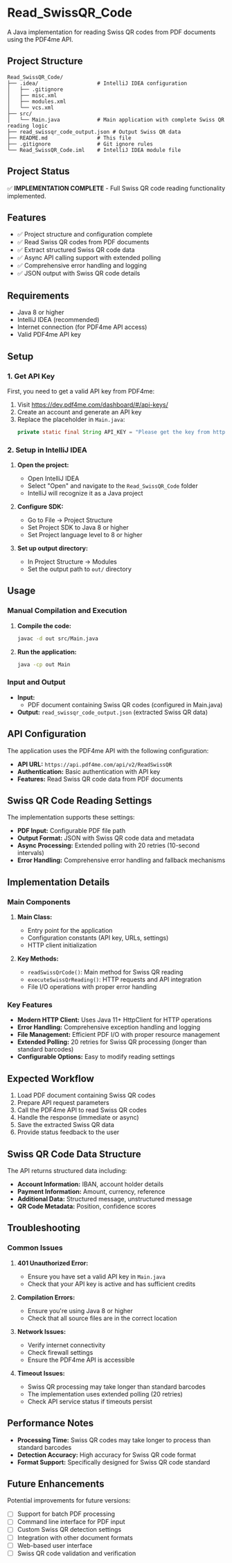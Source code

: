# Read_SwissQR_Code

A Java implementation for reading Swiss QR codes from PDF documents using the PDF4me API.

## Project Structure

```
Read_SwissQR_Code/
├── .idea/                   # IntelliJ IDEA configuration
│   ├── .gitignore
│   ├── misc.xml
│   ├── modules.xml
│   └── vcs.xml
├── src/
│   └── Main.java            # Main application with complete Swiss QR reading logic
├── read_swissqr_code_output.json # Output Swiss QR data
├── README.md                # This file
├── .gitignore               # Git ignore rules
└── Read_SwissQR_Code.iml    # IntelliJ IDEA module file
```

## Project Status

✅ **IMPLEMENTATION COMPLETE** - Full Swiss QR code reading functionality implemented.

## Features

- ✅ Project structure and configuration complete
- ✅ Read Swiss QR codes from PDF documents
- ✅ Extract structured Swiss QR code data
- ✅ Async API calling support with extended polling
- ✅ Comprehensive error handling and logging
- ✅ JSON output with Swiss QR code details

## Requirements

- Java 8 or higher
- IntelliJ IDEA (recommended)
- Internet connection (for PDF4me API access)
- Valid PDF4me API key

## Setup

### 1. Get API Key
First, you need to get a valid API key from PDF4me:
1. Visit https://dev.pdf4me.com/dashboard/#/api-keys/
2. Create an account and generate an API key
3. Replace the placeholder in `Main.java`:
   ```java
   private static final String API_KEY = "Please get the key from https://dev.pdf4me.com/dashboard/#/api-keys/";
   ```

### 2. Setup in IntelliJ IDEA

1. **Open the project:**
   - Open IntelliJ IDEA
   - Select "Open" and navigate to the `Read_SwissQR_Code` folder
   - IntelliJ will recognize it as a Java project

2. **Configure SDK:**
   - Go to File → Project Structure
   - Set Project SDK to Java 8 or higher
   - Set Project language level to 8 or higher

3. **Set up output directory:**
   - In Project Structure → Modules
   - Set the output path to `out/` directory

## Usage

### Manual Compilation and Execution

1. **Compile the code:**
   ```bash
   javac -d out src/Main.java
   ```

2. **Run the application:**
   ```bash
   java -cp out Main
   ```

### Input and Output

- **Input:** 
  - PDF document containing Swiss QR codes (configured in Main.java)
- **Output:** `read_swissqr_code_output.json` (extracted Swiss QR data)

## API Configuration

The application uses the PDF4me API with the following configuration:
- **API URL:** `https://api.pdf4me.com/api/v2/ReadSwissQR`
- **Authentication:** Basic authentication with API key
- **Features:** Read Swiss QR code data from PDF documents

## Swiss QR Code Reading Settings

The implementation supports these settings:
- **PDF Input:** Configurable PDF file path
- **Output Format:** JSON with Swiss QR code data and metadata
- **Async Processing:** Extended polling with 20 retries (10-second intervals)
- **Error Handling:** Comprehensive error handling and fallback mechanisms

## Implementation Details

### Main Components

1. **Main Class:**
   - Entry point for the application
   - Configuration constants (API key, URLs, settings)
   - HTTP client initialization

2. **Key Methods:**
   - `readSwissQrCode()`: Main method for Swiss QR reading
   - `executeSwissQrReading()`: HTTP requests and API integration
   - File I/O operations with proper error handling

### Key Features

- **Modern HTTP Client:** Uses Java 11+ HttpClient for HTTP operations
- **Error Handling:** Comprehensive exception handling and logging
- **File Management:** Efficient PDF I/O with proper resource management
- **Extended Polling:** 20 retries for Swiss QR processing (longer than standard barcodes)
- **Configurable Options:** Easy to modify reading settings

## Expected Workflow

1. Load PDF document containing Swiss QR codes
2. Prepare API request parameters
3. Call the PDF4me API to read Swiss QR codes
4. Handle the response (immediate or async)
5. Save the extracted Swiss QR data
6. Provide status feedback to the user

## Swiss QR Code Data Structure

The API returns structured data including:
- **Account Information:** IBAN, account holder details
- **Payment Information:** Amount, currency, reference
- **Additional Data:** Structured message, unstructured message
- **QR Code Metadata:** Position, confidence scores

## Troubleshooting

### Common Issues

1. **401 Unauthorized Error:**
   - Ensure you have set a valid API key in `Main.java`
   - Check that your API key is active and has sufficient credits

2. **Compilation Errors:**
   - Ensure you're using Java 8 or higher
   - Check that all source files are in the correct location

3. **Network Issues:**
   - Verify internet connectivity
   - Check firewall settings
   - Ensure the PDF4me API is accessible

4. **Timeout Issues:**
   - Swiss QR processing may take longer than standard barcodes
   - The implementation uses extended polling (20 retries)
   - Check API service status if timeouts persist

## Performance Notes

- **Processing Time:** Swiss QR codes may take longer to process than standard barcodes
- **Detection Accuracy:** High accuracy for Swiss QR code format
- **Format Support:** Specifically designed for Swiss QR code standard

## Future Enhancements

Potential improvements for future versions:
- [ ] Support for batch PDF processing
- [ ] Command line interface for PDF input
- [ ] Custom Swiss QR detection settings
- [ ] Integration with other document formats
- [ ] Web-based user interface
- [ ] Swiss QR code validation and verification 